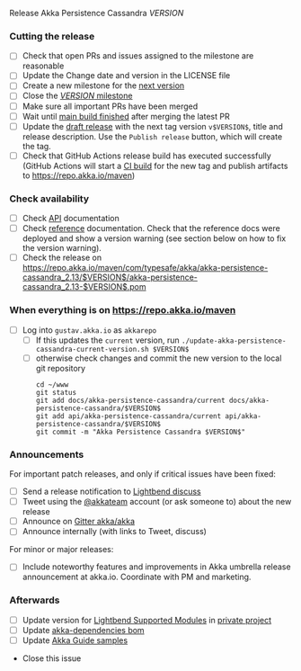 Release Akka Persistence Cassandra $VERSION$

<!--

(Liberally copied and adopted from Scala itself https://github.com/scala/scala-dev/blob/b11cd2e4a4431de7867db6b39362bea8fa6650e7/notes/releases/template.md)

For every release, use the `scripts/create-release-issue.sh` to make a copy of this file named after the release, and expand the variables.

Variables to be expanded in this template:
- $VERSION$=??? 

-->

### Cutting the release

- [ ] Check that open PRs and issues assigned to the milestone are reasonable
- [ ] Update the Change date and version in the LICENSE file
- [ ] Create a new milestone for the [next version](https://github.com/akka/akka-persistence-cassandra/milestones)
- [ ] Close the [$VERSION$ milestone](https://github.com/akka/akka-persistence-cassandra/milestones?direction=asc&sort=due_date)
- [ ] Make sure all important PRs have been merged
- [ ] Wait until [main build finished](https://github.com/akka/akka-persistence-cassandra/actions) after merging the latest PR
- [ ] Update the [draft release](https://github.com/akka/akka-persistence-cassandra/releases) with the next tag version `v$VERSION$`, title and release description. Use the `Publish release` button, which will create the tag.
- [ ] Check that GitHub Actions release build has executed successfully (GitHub Actions will start a [CI build](https://github.com/akka/akka-persistence-cassandra/actions) for the new tag and publish artifacts to https://repo.akka.io/maven)

### Check availability

- [ ] Check [API](https://doc.akka.io/api/akka-persistence-cassandra/$VERSION$/) documentation
- [ ] Check [reference](https://doc.akka.io/docs/akka-persistence-cassandra/$VERSION$/) documentation. Check that the reference docs were deployed and show a version warning (see section below on how to fix the version warning).
- [ ] Check the release on https://repo.akka.io/maven/com/typesafe/akka/akka-persistence-cassandra_2.13/$VERSION$/akka-persistence-cassandra_2.13-$VERSION$.pom

### When everything is on https://repo.akka.io/maven
  - [ ] Log into `gustav.akka.io` as `akkarepo` 
    - [ ] If this updates the `current` version, run `./update-akka-persistence-cassandra-current-version.sh $VERSION$`
    - [ ] otherwise check changes and commit the new version to the local git repository
         ```
         cd ~/www
         git status
         git add docs/akka-persistence-cassandra/current docs/akka-persistence-cassandra/$VERSION$
         git add api/akka-persistence-cassandra/current api/akka-persistence-cassandra/$VERSION$
         git commit -m "Akka Persistence Cassandra $VERSION$"
         ```

### Announcements

For important patch releases, and only if critical issues have been fixed:

- [ ] Send a release notification to [Lightbend discuss](https://discuss.akka.io)
- [ ] Tweet using the [@akkateam](https://twitter.com/akkateam/) account (or ask someone to) about the new release
- [ ] Announce on [Gitter akka/akka](https://gitter.im/akka/akka)
- [ ] Announce internally (with links to Tweet, discuss)

For minor or major releases:

- [ ] Include noteworthy features and improvements in Akka umbrella release announcement at akka.io. Coordinate with PM and marketing.

### Afterwards

- [ ] Update version for [Lightbend Supported Modules](https://developer.lightbend.com/docs/lightbend-platform/introduction/getting-help/build-dependencies.html) in [private project](https://github.com/lightbend/lightbend-technology-intro-doc/blob/master/docs/modules/getting-help/examples/build.sbt)
- [ ] Update [akka-dependencies bom](https://github.com/lightbend/akka-dependencies)
- [ ] Update [Akka Guide samples](https://github.com/akka/akka-platform-guide)
- Close this issue
